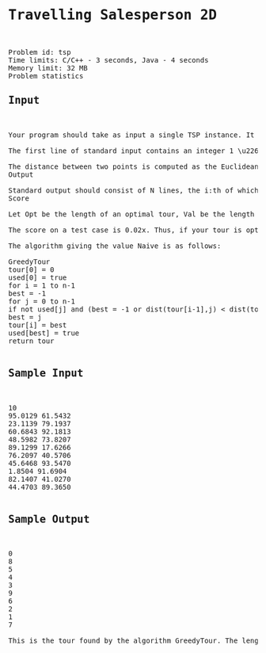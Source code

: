 <pre>
<h1>Travelling Salesperson 2D</h1>

Problem id: tsp
Time limits: C/C++ - 3 seconds, Java - 4 seconds
Memory limit: 32 MB
Problem statistics
<h2>Input</h2>

Your program should take as input a single TSP instance. It will be run several times, once for every test case. The time limit is per test case.

The first line of standard input contains an integer 1 \u2264 N \u2264 1000, the number of points. The following N lines each contain a pair of real numbers x y giving the coordinates of the N points. All numbers in the input have absolute value bounded by 106.

The distance between two points is computed as the Euclidean distance between the two points, rounded to the nearest integer.
Output

Standard output should consist of N lines, the i:th of which should contain the (0-based) index of the i:th point visited.
Score

Let Opt be the length of an optimal tour, Val be the length of the tour found by your solution, and Naive be the length of the tour found by the algorithm below. Define x = (Val - Opt) / (Naive - Opt). (In the special case that Naive = Opt, define x = 0 if Val = Opt, and x = \u221e if Val > Opt.)

The score on a test case is 0.02x. Thus, if your tour is optimal, you will get 1 point on this test case. If your score is halfway between Naive and Opt, you get roughly 0.14 points. The total score of your submission is the sum of your score over all test cases, rounded to the nearest integer. There will be a total of 50 test cases. Thus, an implementation of the algorithm below should give a score of at least 1 (it will get 0.02 points on most test cases, and 1.0 points on some easy cases where it manages to find an optimal solution).

The algorithm giving the value Naive is as follows:

GreedyTour
tour[0] = 0
used[0] = true
for i = 1 to n-1
best = -1
for j = 0 to n-1
if not used[j] and (best = -1 or dist(tour[i-1],j) < dist(tour[i-1],best))
best = j
tour[i] = best
used[best] = true
return tour

<h2>Sample Input</h2>

10
95.0129 61.5432
23.1139 79.1937
60.6843 92.1813
48.5982 73.8207
89.1299 17.6266
76.2097 40.5706
45.6468 93.5470
1.8504 91.6904
82.1407 41.0270
44.4703 89.3650

<h2>Sample Output</h2>

0
8
5
4
3
9
6
2
1
7

This is the tour found by the algorithm GreedyTour. The length of the tour is 323.
</pre>
